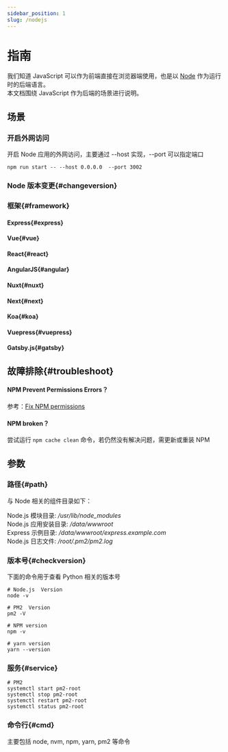 ```yaml
---
sidebar_position: 1
slug: /nodejs
---
```


# 指南

我们知道 JavaScript 可以作为前端直接在浏览器端使用，也是以 [Node](https://nodejs.org/) 作为运行时的后端语言。  
本文档围绕 JavaScript 作为后端的场景进行说明。

## 场景

### 开启外网访问

开启 Node 应用的外网访问，主要通过 --host 实现，--port 可以指定端口

```
npm run start -- --host 0.0.0.0  --port 3002
```

### Node 版本变更{#changeversion}

### 框架{#framework}

#### Express{#express}
#### Vue{#vue}
#### React{#react}
#### AngularJS{#angular}
#### Nuxt{#nuxt}
#### Next{#next}
#### Koa{#koa}
#### Vuepress{#vuepress}
#### Gatsby.js{#gatsby}

## 故障排除{#troubleshoot}

#### NPM Prevent Permissions Errors？

参考：[Fix NPM permissions](https://www.npmjs.com.cn/getting-started/fixing-npm-permissions/)

#### NPM broken？

尝试运行 `npm cache clean` 命令，若仍然没有解决问题，需更新或重装 NPM


## 参数

### 路径{#path}

与 Node 相关的组件目录如下：

Node.js 模块目录: */usr/lib/node_modules*  
Node.js 应用安装目录: */data/wwwroot*  
Express 示例目录: */data/wwwroot/express.example.com*  
Node.js 日志文件: */root/.pm2/pm2.log*  

### 版本号{#checkversion}

下面的命令用于查看 Python 相关的版本号

```shell
# Node.js  Version
node -v

# PM2  Version
pm2 -V

# NPM version
npm -v

# yarn version
yarn --version
``````

### 服务{#service}

```shell
# PM2
systemctl start pm2-root
systemctl stop pm2-root
systemctl restart pm2-root
systemctl status pm2-root
```

### 命令行{#cmd}

主要包括 node, nvm, npm, yarn, pm2 等命令